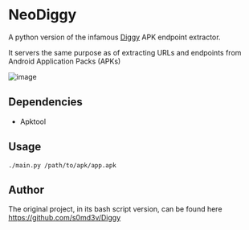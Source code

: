 # NeoDiggy
A python version of the infamous [Diggy](https://github.com/s0md3v/Diggy) APK endpoint extractor.

It servers the same purpose as of extracting URLs and endpoints from Android Application Packs (APKs)

![image](https://user-images.githubusercontent.com/20153552/151664386-57b2d02d-753f-4fbe-b65c-f36ea0b8c90c.png)

## Dependencies
- Apktool

## Usage
```
./main.py /path/to/apk/app.apk
```

## Author
The original project, in its bash script version, can be found here https://github.com/s0md3v/Diggy

